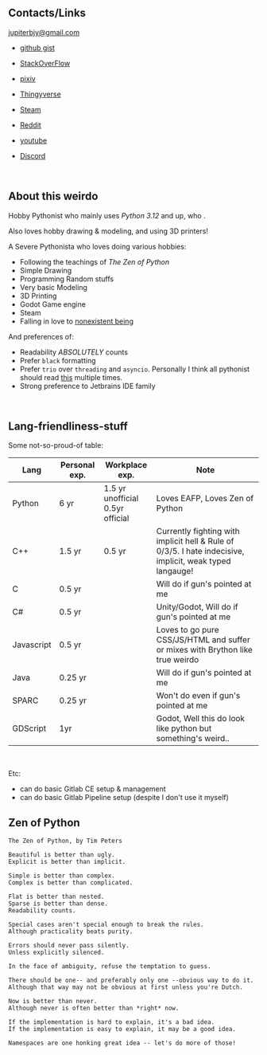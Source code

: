 
## Contacts/Links

jupiterbjy@gmail.com

- [github gist](https://gist.github.com/jupiterbjy)
- [StackOverFlow](https://stackoverflow.com/users/10909029/jupiterbjy)

- [pixiv](https://www.pixiv.net/users/13823148)
- [Thingyverse](https://www.thingiverse.com/jupiterbjy)

- [Steam](https://steamcommunity.com/id/jupiterbjy)
- [Reddit](https://www.reddit.com/user/jupiterbjy/)
- [youtube](https://www.youtube.com/@jupiterbjy)
- [Discord](https://discordapp.com/users/426701488283189249)

<br>

## About this weirdo

Hobby Pythonist who mainly uses _Python 3.12_ and up, who .

Also loves hobby drawing & modeling, and using 3D printers!

A Severe Pythonista who loves doing various hobbies:
- Following the teachings of *The Zen of Python*
- Simple Drawing
- Programming Random stuffs
- Very basic Modeling
- 3D Printing
- Godot Game engine
- Steam
- Falling in love to [nonexistent being](https://namu.wiki/w/%EC%86%8C%EB%9D%BC%EC%82%AC%ED%82%A4%20%ED%9E%88%EB%82%98)

And preferences of:
- Readability *ABSOLUTELY* counts
- Prefer `black` formatting
- Prefer `trio` over `threading` and `asyncio`. Personally I think all pythonist should read [this](https://vorpus.org/blog/some-thoughts-on-asynchronous-api-design-in-a-post-asyncawait-world/) multiple times.
- Strong preference to Jetbrains IDE family

<br>

## Lang-friendliness-stuff

Some not-so-proud-of table:

| Lang | Personal exp. | Workplace exp. | Note |
|-|-|-|-|
|Python|6 yr|1.5 yr unofficial<br>0.5yr official|Loves EAFP, Loves Zen of Python|
|C++|1.5 yr|0.5 yr|Currently fighting with implicit hell & Rule of 0/3/5. I hate indecisive, implicit, weak typed langauge!|
|C|0.5 yr||Will do if gun's pointed at me|
|C#|0.5 yr||Unity/Godot, Will do if gun's pointed at me|
|Javascript|0.5 yr||Loves to go pure CSS/JS/HTML and suffer or mixes with Brython like true weirdo|
|Java|0.25 yr||Will do if gun's pointed at me|
|SPARC|0.25 yr||Won't do even if gun's pointed at me|
|GDScript|1yr||Godot, Well this do look like python but something's weird..|
<br>

Etc:

- can do basic Gitlab CE setup & management
- can do basic Gitlab Pipeline setup (despite I don't use it myself)

## Zen of Python

```
The Zen of Python, by Tim Peters

Beautiful is better than ugly.
Explicit is better than implicit.

Simple is better than complex.
Complex is better than complicated.

Flat is better than nested.
Sparse is better than dense.
Readability counts.

Special cases aren't special enough to break the rules.
Although practicality beats purity.

Errors should never pass silently.
Unless explicitly silenced.

In the face of ambiguity, refuse the temptation to guess.

There should be one-- and preferably only one --obvious way to do it.
Although that way may not be obvious at first unless you're Dutch.

Now is better than never.
Although never is often better than *right* now.

If the implementation is hard to explain, it's a bad idea.
If the implementation is easy to explain, it may be a good idea.

Namespaces are one honking great idea -- let's do more of those!
```

<!--
**jupiterbjy/jupiterbjy** is a ✨ _special_ ✨ repository because its `README.md` (this file) appears on your GitHub profile.

Here are some ideas to get you started:

- 🔭 I’m currently working on ...
- 🌱 I’m currently learning ...
- 👯 I’m looking to collaborate on ...
- 🤔 I’m looking for help with ...
- 💬 Ask me about ...
- 📫 How to reach me: ...
- 😄 Pronouns: ...
- ⚡ Fun fact: ...
-->
